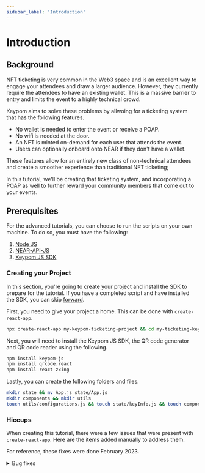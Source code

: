 ```yaml
---
sidebar_label: 'Introduction'
---
```

# Introduction
## Background
NFT ticketing is very common in the Web3 space and is an excellent way to engage your attendees and draw a larger audience. However, they currently require the attendees to have an existing wallet. This is a massive barrier to entry and limits the event to a highly technical crowd. 

Keypom aims to solve these problems by allwoing for a ticketing system that has the following features.

* No wallet is needed to enter the event or receive a POAP.
* No wifi is needed at the door.
* An NFT is minted on-demand for each user that attends the event.
* Users can optionally onboard onto NEAR if they don't have a wallet.

These features allow for an entirely new class of non-technical attendees and create a smoother experience than traditional NFT ticketing;

In this tutorial, we'll be creating that ticketing system, and incorporating a POAP as well to further reward your community members that come out to your events. 

## Prerequisites
For the advanced tutorials, you can choose to run the scripts on your own machine. To do so, you must have the following:

1. [Node JS](https://docs.npmjs.com/downloading-and-installing-node-js-and-npm)  
2. [NEAR-API-JS](https://docs.near.org/tools/near-api-js/quick-reference#install)  
3. [Keypom JS SDK](https://github.com/keypom/keypom-js#installation)

### Creating your Project
In this section, you're going to create your project and install the SDK to prepare for the tutorial. If you have a completed script and have installed the SDK, you can skip [forward](introduction#background).

First, you need to give your project a home. This can be done with `create-react-app`.

```bash
npx create-react-app my-keypom-ticketing-project && cd my-ticketing-keypom-project
```

Next, you will need to install the Keypom JS SDK, the QR code generator and QR code reader using the following.

```bash
npm install keypom-js
npm install qrcode.react
npm install react-zxing
```

Lastly, you can create the following folders and files.
```bash
mkdir state && mv App.js state/App.js
mkdir components && mkdir utils
touch utils/configurations.js && touch state/keyInfo.js && touch components/scanner.js && touch components/qrcode.js && touch utils/createTickDrop.js
```

### Hiccups
When creating this tutorial, there were a few issues that were present with `create-react-app`. Here are the items added manually to address them.

For reference, these fixes were done February 2023. 
<details>
<summary>Bug fixes</summary>
<p>

#### Browserify `crypto` and `stream` inside of `package.json`
Inside of `package.json`, the following were added to the `dependencies`
```bash
"dependencies": {
    "crypto": "npm:crypto-browserify",
    "crypto-browserify": "^3.12.0",
    "stream": "npm:stream-browserify",
  },
```

#### Issues with `Buffer` library and Webpack v5
To solve issues with `Buffer` compatibility with Webpack5, the following steps were done.

First was to install `buffer`
```bash
npm install buffer
```
:::info
note that NPM libraries are case sensative. `Buffer` and `buffer` are two different libraries
:::

Next, the following was added to `index.js`
```js
import { Buffer } from "buffer"; global.Buffer = Buffer;
```

#### Webpack configurations
The following was added to `node_modules/react-scripts/config/webpack.config.js`
```js
fallback: { "crypto": require.resolve("crypto-browserify") },
```
This was done according to [this error](https://www.mongodb.com/community/forums/t/cant-resolve-crypto-in-node-modules-bson-dist-react/143227/2)


</p>
</details>








